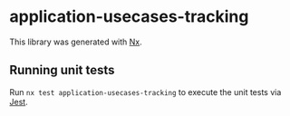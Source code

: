 # application-usecases-tracking

This library was generated with [Nx](https://nx.dev).

## Running unit tests

Run `nx test application-usecases-tracking` to execute the unit tests via [Jest](https://jestjs.io).
